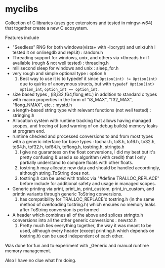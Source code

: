 # myclibs

Collection of C libraries (uses gcc extensions and tested in mingw-w64) that together create a new C ecosystem.

Features include
 - "Seedless" RNG for both windows(vista+ with -lbcrypt) and unix(uhh I tested it on onlinegdb and repl.it) : random.h
 - Threading support for windows, unix, and others via <threads.h> if available (rough & not well tested) : threading.h
 - millisecond sleep for windows and unix : sleep_for.h
 - very rough and simple optional type : option.h
    1) Best way to use it is to typedef it since `Option(int) != Option(int)` due to quirks of anonymous structs, 
    but with `typedef Option(int) option_int`, `option_int == option_int`.
 - size based types , (i8,i32,f64,flong,etc.) in addition to standard c types with
   macro properties in the form of "i8_MAX", "f32_MAX", "flong_NMAX", etc. : mystd.h
 - a length-based string type with relevant functions (not well tested) : stringing.h
 - Allocation system with runtime tracking that allows having managed scopes, and freeing of (and warning of on debug builds)
   memory leaks at program end.
 - runtime checked and processed conversions to and from most types with a generic interface
   for base types : tochar.h, to8.h, to16.h, to32.h, to64.h, tof32.h, tof64.h, toflong.h, tostring.h, stringto.h
    1) I give no guarantees on the float conversions, I did my best but it's pretty confusing & used a so algorithm
       (with credit) that I only partially understand to compare floats with other floats.
    2) tostring.h may allocate new data and should be handled accordingly,
       although string_ToString does not.
    3) tostring.h can be used with tralloc via "#define TRALLOC_REPLACE" before include for
       additional safety and usage in managed scopes.
 - Generic printing via print, print_in, print_custom, print_in_custom, and println variants
   through generic ToString conversions.
    1) has compatibility for TRALLOC_REPLACE'd tostring.h (in the same method of overloading tostring.h)
       which ensures no memory leaks after ToString conversion is performed
 - A header which combines all of the above and splices stringto.h conversions into all the other generic conversions : newstd.h
    1) Pretty much ties everything together, the way it was meant to be used, although every
       header (except printing.h which depends on tostring.h) can be used independent of each other.
   
Was done for fun and to experiment with _Generic and manual runtime memory management.
   
Also I have no clue what I'm doing.
